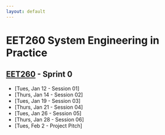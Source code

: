 ```yaml
---
layout: default
---
```


# EET260 System Engineering in Practice

## [EET260](../) - Sprint 0

- [Tues, Jan 12 - Session 01]
- [Thurs, Jan 14 - Session 02]
- [Tues, Jan 19 - Session 03]
- [Thurs, Jan 21 - Session 04]
- [Tues, Jan 26 - Session 05]
- [Thurs, Jan 28 - Session 06]
- [Tues, Feb 2 - Project Pitch]
